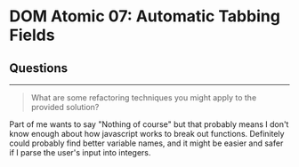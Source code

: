 # DOM Atomic 07: Automatic Tabbing Fields

## Questions

---

> What are some refactoring techniques you might apply to the provided solution?

Part of me wants to say "Nothing of course" but that probably means I don't know enough about how javascript works to break out functions. Definitely could probably find better variable names, and it might be easier and safer if I parse the user's input into integers. 